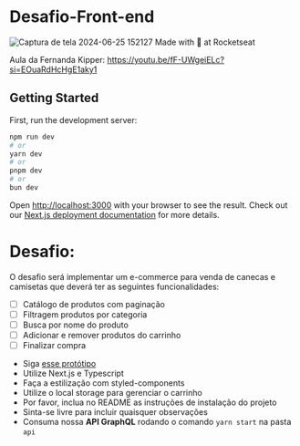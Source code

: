 # Desafio-Front-end
![Captura de tela 2024-06-25 152127](https://github.com/Lukas656/desafio-Front-end/assets/72577273/ab34ad6d-36ff-4ca0-a089-d19a570884c6)
Made with 💜 at Rocketseat

Aula da Fernanda Kipper: https://youtu.be/fF-UWgeiELc?si=EOuaRdHcHgE1aky1

## Getting Started

First, run the development server:
```bash
npm run dev
# or
yarn dev
# or
pnpm dev
# or
bun dev
```
Open [http://localhost:3000](http://localhost:3000) with your browser to see the result.
Check out our [Next.js deployment documentation](https://nextjs.org/docs/deployment) for more details.

# Desafio:
O desafio será implementar um e-commerce para venda de canecas e camisetas que deverá ter as seguintes funcionalidades:
- [ ] Catálogo de produtos com paginação
- [ ] Filtragem produtos por categoria
- [ ] Busca por nome do produto
- [ ] Adicionar e remover produtos do carrinho
- [ ] Finalizar compra

- Siga [esse protótipo](https://www.figma.com/file/rET9F2CeUEJdiVN7JRu993/E-commerce---capputeeno?node-id=680%3A6449)
- Utilize Next.js e Typescript
- Faça a estilização com styled-components
- Utilize o local storage para gerenciar o carrinho
- Por favor, inclua no README as instruções de instalação do projeto
- Sinta-se livre para incluir quaisquer observações
- Consuma nossa **API GraphQL** rodando o comando `yarn start` na pasta `api`
